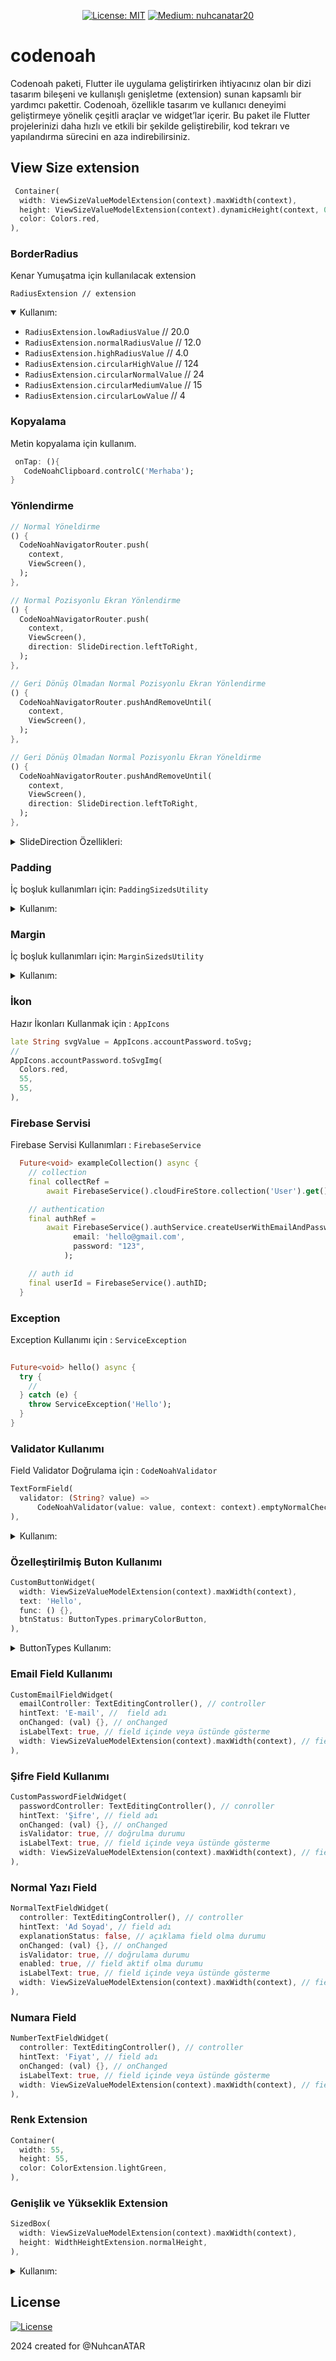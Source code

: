 
<p align="center">
<a href="https://github.com/NuhcanATAR"></a> 
<a href="https://opensource.org/licenses/MIT"><img src="https://img.shields.io/badge/license-MIT-purple.svg" alt="License: MIT"></a>   
<a href="https://medium.com/@nuhcanatar20"> <img src="https://img.shields.io/badge/Medium-12100E?style=for-the-badge&logo=medium&logoColor=white" alt="Medium: nuhcanatar20">  </a> 
 


</p>

# codenoah

Codenoah paketi, Flutter ile uygulama geliştirirken ihtiyacınız olan bir dizi tasarım bileşeni ve kullanışlı genişletme (extension) sunan kapsamlı bir yardımcı pakettir. Codenoah, özellikle tasarım ve kullanıcı deneyimi geliştirmeye yönelik çeşitli araçlar ve widget’lar içerir. Bu paket ile Flutter projelerinizi daha hızlı ve etkili bir şekilde geliştirebilir, kod tekrarı ve yapılandırma sürecini en aza indirebilirsiniz.


## View Size extension

```dart
 Container(
  width: ViewSizeValueModelExtension(context).maxWidth(context),
  height: ViewSizeValueModelExtension(context).dynamicHeight(context, 0.2),
  color: Colors.red,
),
```


### BorderRadius

Kenar Yumuşatma için kullanılacak extension

`RadiusExtension // extension`

<details open> 

<summary>Kullanım:</summary> 

- `RadiusExtension.lowRadiusValue` //  20.0
- `RadiusExtension.normalRadiusValue` // 12.0
- `RadiusExtension.highRadiusValue` // 4.0
- `RadiusExtension.circularHighValue` // 124
- `RadiusExtension.circularNormalValue` // 24
- `RadiusExtension.circularMediumValue` // 15 
- `RadiusExtension.circularLowValue` // 4
  
</details>


### Kopyalama

Metin kopyalama için kullanım.

```dart
 onTap: (){
   CodeNoahClipboard.controlC('Merhaba');
}
```

### Yönlendirme

```dart
// Normal Yöneldirme
() {
  CodeNoahNavigatorRouter.push(
    context,
    ViewScreen(),
  );
},

// Normal Pozisyonlu Ekran Yönlendirme
() {
  CodeNoahNavigatorRouter.push(
    context,
    ViewScreen(),
    direction: SlideDirection.leftToRight,
  );
},

// Geri Dönüş Olmadan Normal Pozisyonlu Ekran Yönlendirme
() {
  CodeNoahNavigatorRouter.pushAndRemoveUntil(
    context,
    ViewScreen(),
  );
},

// Geri Dönüş Olmadan Normal Pozisyonlu Ekran Yöneldirme
() {
  CodeNoahNavigatorRouter.pushAndRemoveUntil(
    context,
    ViewScreen(),
    direction: SlideDirection.leftToRight,
  );
},
```
<details>

  
<summary> SlideDirection Özellikleri: </summary>

- `SlideDirection.leftToRight`
- `SlideDirection.rightToLeft`
- `SlideDirection.topToBottom`
- `SlideDirection.bottomToTop`
  </details>


### Padding

İç boşluk kullanımları için:  `PaddingSizedsUtility`

<details>
<summary> Kullanım: </summary>
 
- `PaddingSizedsUtility.hugePaddingValue` // 125.0
- `PaddingSizedsUtility.hightPaddingValue` // 55.0
- `PaddingSizedsUtility.normalPaddingValue` // 16.0
- `PaddingSizedsUtility.mediumPaddingValue` // 10.0
- `PaddingSizedsUtility.smallPaddingValue` // 5.0
</details>

### Margin

İç boşluk kullanımları için:  `MarginSizedsUtility`

<details>
<summary> Kullanım: </summary>
 
- `MarginSizedsUtility.hugeMarginValue` // 125.0
- `MarginSizedsUtility.hightMarginValue` // 55.0
- `MarginSizedsUtility.normalMarginValue` // 16.0
- `MarginSizedsUtility.mediumMarginValue` // 10.0
- `MarginSizedsUtility.smallMarginValue` // 5.0
</details>

### İkon

Hazır İkonları Kullanmak için :  `AppIcons`

```dart
late String svgValue = AppIcons.accountPassword.toSvg;
// 
AppIcons.accountPassword.toSvgImg(
  Colors.red,
  55,
  55,
),
```

### Firebase Servisi

Firebase Servisi Kullanımları :  `FirebaseService`

```dart
  Future<void> exampleCollection() async {
    // collection
    final collectRef =
        await FirebaseService().cloudFireStore.collection('User').get();

    // authentication
    final authRef =
        await FirebaseService().authService.createUserWithEmailAndPassword(
              email: 'hello@gmail.com',
              password: "123",
            );

    // auth id
    final userId = FirebaseService().authID;
  }
```

### Exception

Exception Kullanımı için :  `ServiceException`

```dart
 
Future<void> hello() async {
  try {
    //
  } catch (e) {
    throw ServiceException('Hello');
  }
}
```


### Validator Kullanımı

Field Validator Doğrulama için :  `CodeNoahValidator`

```dart
TextFormField(
  validator: (String? value) =>
      CodeNoahValidator(value: value, context: context).emptyNormalCheck,
),
```

<details>
<summary> Kullanım: </summary>
 
- `CodeNoahValidator(value: value, context: context).emptyNormalCheck` 
- `CodeNoahValidator(value: value, context: context).emptyNumberCheck` 
- `CodeNoahValidator(value: value, context: context).emailCheck` 
- `CodeNoahValidator(value: value, context: context).passwordCheck` 
- `CustomValidator(value: value, context: context).phoneNumberValidator(value)`
</details>


### Özelleştirilmiş Buton Kullanımı

```dart
CustomButtonWidget(
  width: ViewSizeValueModelExtension(context).maxWidth(context),
  text: 'Hello',
  func: () {},
  btnStatus: ButtonTypes.primaryColorButton,
),
```

<details>
<summary> ButtonTypes Kullanım: </summary>
 
- `ButtonTypes.primaryColorButton` 
- `ButtonTypes.iconPrimaryColorButton` 
- `ButtonTypes.borderPrimaryColorButton` 
- `ButtonTypes.borderErrorColorButton` 
</details>

### Email Field Kullanımı

```dart
CustomEmailFieldWidget(
  emailController: TextEditingController(), // controller
  hintText: 'E-mail', //  field adı
  onChanged: (val) {}, // onChanged
  isLabelText: true, // field içinde veya üstünde gösterme 
  width: ViewSizeValueModelExtension(context).maxWidth(context), // field genişliği
),
```

### Şifre Field Kullanımı

```dart
CustomPasswordFieldWidget(
  passwordController: TextEditingController(), // conroller
  hintText: 'Şifre', // field adı
  onChanged: (val) {}, // onChanged
  isValidator: true, // doğrulma durumu
  isLabelText: true, // field içinde veya üstünde gösterme
  width: ViewSizeValueModelExtension(context).maxWidth(context), // field genişliği
),
```

### Normal Yazı Field

```dart
NormalTextFieldWidget(
  controller: TextEditingController(), // controller
  hintText: 'Ad Soyad', // field adı
  explanationStatus: false, // açıklama field olma durumu 
  onChanged: (val) {}, // onChanged
  isValidator: true, // doğrulama durumu
  enabled: true, // field aktif olma durumu
  isLabelText: true, // field içinde veya üstünde gösterme
  width: ViewSizeValueModelExtension(context).maxWidth(context), // field genişliği
),
```

### Numara Field

```dart
NumberTextFieldWidget(
  controller: TextEditingController(), // controller
  hintText: 'Fiyat', // field adı
  onChanged: (val) {}, // onChanged  
  isLabelText: true, // field içinde veya üstünde gösterme
  width: ViewSizeValueModelExtension(context).maxWidth(context), // field genişliği
),
```

### Renk Extension

```dart
Container(
  width: 55,
  height: 55,
  color: ColorExtension.lightGreen,
),
```

### Genişlik ve Yükseklik Extension

```dart
SizedBox(
  width: ViewSizeValueModelExtension(context).maxWidth(context),
  height: WidthHeightExtension.normalHeight,
),
```
<details>
<summary> Kullanım: </summary>
 
- `WidthHeightExtension.normalHeight`  // 0.10
- `WidthHeightExtension.standartHeight`  // 0.06
- `WidthHeightExtension.mediumHeight`  // 0.08
- `WidthHeightExtension.largeHeight`  // 0.15
</details>

## License

[![License](https://img.shields.io/badge/license-MIT-blue.svg)](/LICENSE)

2024 created for @NuhcanATAR

<br><br>



